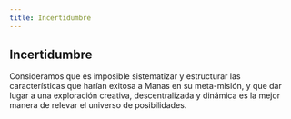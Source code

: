 ```yaml
---
title: Incertidumbre
---
```

## Incertidumbre

Consideramos que es imposible sistematizar y estructurar las características que harían exitosa a Manas en su meta-misión, y que dar lugar a una exploración creativa, descentralizada y dinámica es la mejor manera de relevar el universo de posibilidades.
